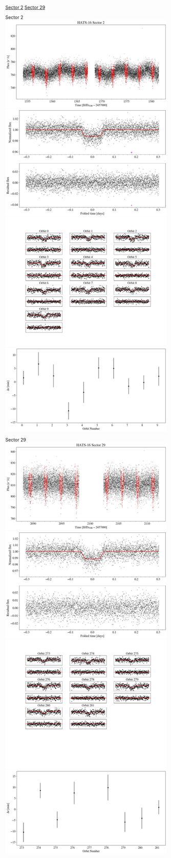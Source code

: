 [Sector 2](#sector2)
[Sector 29](#sector29)

<a name = "sector2"></a>
Sector 2
![alt text](/tt/HATS-16_Sector_2/HATS-16_Sector_2_a_TimeSeries.png)
![alt text](/tt/HATS-16_Sector_2/HATS-16_Sector_2_b_FoldedLightCurve.png)
![alt text](/tt/HATS-16_Sector_2/HATS-16_Sector_2_b_IndividualTransitsWithFit.png)
![alt text](/tt/HATS-16_Sector_2/HATS-16_Sector_2_c_TimingResiduals.png)

<a name = "sector29"></a>
Sector 29
![alt text](/tt/HATS-16_Sector_29/HATS-16_Sector_29_a_TimeSeries.png)
![alt text](/tt/HATS-16_Sector_29/HATS-16_Sector_29_b_FoldedLightCurve.png)
![alt text](/tt/HATS-16_Sector_29/HATS-16_Sector_29_b_IndividualTransitsWithFit.png)
![alt text](/tt/HATS-16_Sector_29/HATS-16_Sector_29_c_TimingResiduals.png)

